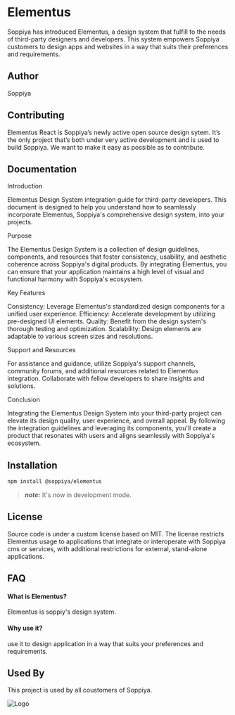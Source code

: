 # Elementus

Soppiya has introduced Elementus, a design system that fulfill to the needs of third-party designers and developers. This system empowers Soppiya customers to design apps and websites in a way that suits their preferences and requirements.

## Author

Soppiya

## Contributing

Elementus React is Soppiya’s newly active open source design sytem. It’s the only project that’s both under very active development and is used to build Soppiya. We want to make it easy as possible as to contribute.

## Documentation

Introduction

Elementus Design System integration guide for third-party developers. This document is designed to help you understand how to seamlessly incorporate Elementus, Soppiya's comprehensive design system, into your projects.

Purpose

The Elementus Design System is a collection of design guidelines, components, and resources that foster consistency, usability, and aesthetic coherence across Soppiya's digital products. By integrating Elementus, you can ensure that your application maintains a high level of visual and functional harmony with Soppiya's ecosystem.

Key Features

Consistency: Leverage Elementus's standardized design components for a unified user experience.
Efficiency: Accelerate development by utilizing pre-designed UI elements.
Quality: Benefit from the design system's thorough testing and optimization.
Scalability: Design elements are adaptable to various screen sizes and resolutions.

Support and Resources

For assistance and guidance, utilize Soppiya's support channels, community forums, and additional resources related to Elementus integration. Collaborate with fellow developers to share insights and solutions.

Conclusion

Integrating the Elementus Design System into your third-party project can elevate its design quality, user experience, and overall appeal. By following the integration guidelines and leveraging its components, you'll create a product that resonates with users and aligns seamlessly with Soppiya's ecosystem.

## Installation

```sh
npm install @soppiya/elementus
```

> **_note:_** It's now in development mode.

## License

Source code is under a custom license based on MIT. The license restricts Elementus usage to applications that integrate or interoperate with Soppiya cms or services, with additional restrictions for external, stand-alone applications.

## FAQ

#### What is Elementus?

Elementus is soppiy's design system.

#### Why use it?

use it to design application in a way that suits your preferences and requirements.

## Used By

This project is used by all coustomers of Soppiya.

![Logo](https://soppiya.com/media/assets/soppiya.png)
